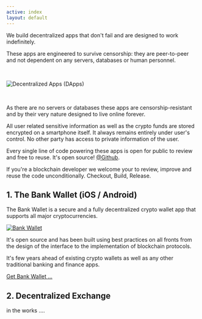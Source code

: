 ```yaml
---
active: index
layout: default
---
```


We build decentralized apps that don't fail and are designed to work indefinitely. 

These apps are engineered to survive censorship: they are peer-to-peer and not dependent on any servers, databases or human personnel. 


<br/>

![Decentralized Apps (DApps)](/assets/images/dapps.png)

<br/>

As there are no servers or databases these apps are censorship-resistant and by their very nature designed to live online forever. 

All user related sensitive information as well as the crypto funds are stored encrypted on a smartphone itself. It always remains entirely under user's control. No other party has access to private information of the user.

Every single line of code powering these apps is open for public to review and free to reuse. It's open source! [@Github](https://github.com/horizontalsystems/).

If you're a blockchain developer we welcome your to review, improve and reuse the code unconditionally. Checkout, Build, Release.

## 1. The Bank Wallet (iOS / Android)

The Bank Wallet is a secure and a fully decentralized crypto wallet app that supports all major cryptocurrencies.

[![Bank Wallet](/assets/images/dao_platform.png)](https://horizontalsystems.io/dapps/bank-wallet)

It's open source and has been built using best practices on all fronts from the design of the interface to the implementation of blockchain protocols.

It's few years ahead of existing crypto wallets as well as any other traditional banking and finance apps.

[Get Bank Wallet ...](https://horizontalsystems.io/dapps/bank-wallet)


## 2. Decentralized Exchange

in the works ....